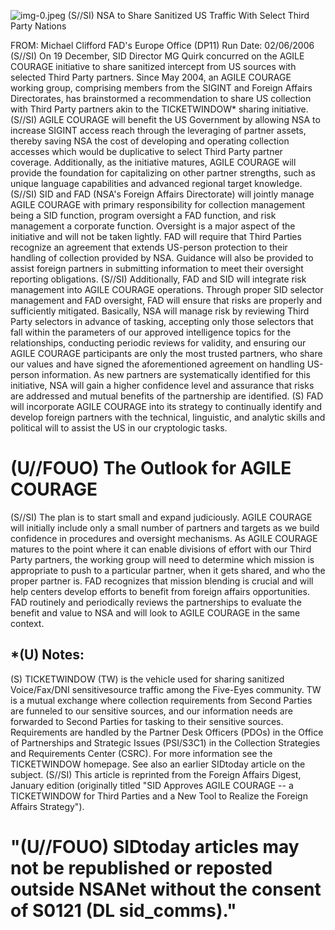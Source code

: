 ![img-0.jpeg](img-0.jpeg)
(S//SI) NSA to Share Sanitized US Traffic With Select Third Party Nations

FROM: Michael Clifford
FAD's Europe Office (DP11)
Run Date: 02/06/2006
(S//SI) On 19 December, SID Director MG Quirk concurred on the AGILE COURAGE initiative to share sanitized intercept from US sources with selected Third Party partners. Since May 2004, an AGILE COURAGE working group, comprising members from the SIGINT and Foreign Affairs Directorates, has brainstormed a recommendation to share US collection with Third Party partners akin to the TICKETWINDOW* sharing initiative.
(S//SI) AGILE COURAGE will benefit the US Government by allowing NSA to increase SIGINT access reach through the leveraging of partner assets, thereby saving NSA the cost of developing and operating collection accesses which would be duplicative to select Third Party partner coverage. Additionally, as the initiative matures, AGILE COURAGE will provide the foundation for capitalizing on other partner strengths, such as unique language capabilities and advanced regional target knowledge.
(S//SI) SID and FAD (NSA's Foreign Affairs Directorate) will jointly manage AGILE COURAGE with primary responsibility for collection management being a SID function, program oversight a FAD function, and risk management a corporate function. Oversight is a major aspect of the initiative and will not be taken lightly. FAD will require that Third Parties recognize an agreement that extends US-person protection to their handling of collection provided by NSA. Guidance will also be provided to assist foreign partners in submitting information to meet their oversight reporting obligations.
(S//SI) Additionally, FAD and SID will integrate risk management into AGILE COURAGE operations. Through proper SID selector management and FAD oversight, FAD will ensure that risks are properly and sufficiently mitigated. Basically, NSA will manage risk by reviewing Third Party selectors in advance of tasking, accepting only those selectors that fall within the parameters of our approved intelligence topics for the relationships, conducting periodic reviews for validity, and ensuring our AGILE COURAGE participants are only the most trusted partners, who share our values and have signed the aforementioned agreement on handling US-person information. As new partners are systematically identified for this initiative, NSA will gain a higher confidence level and assurance that risks are addressed and mutual benefits of the partnership are identified.
(S) FAD will incorporate AGILE COURAGE into its strategy to continually identify and develop foreign partners with the technical, linguistic, and analytic skills and political will to assist the US in our cryptologic tasks.

# (U//FOUO) The Outlook for AGILE COURAGE 

(S//SI) The plan is to start small and expand judiciously. AGILE COURAGE will initially include only a small number of partners and targets as we build confidence in procedures and oversight mechanisms. As AGILE COURAGE matures to the point where it can enable divisions of effort with our Third Party partners, the working group will need to determine which mission is appropriate to push to a particular partner, when it gets shared, and who the proper partner is. FAD recognizes that mission blending is crucial and will help centers develop efforts to benefit from foreign affairs opportunities. FAD routinely and periodically reviews the partnerships to evaluate the benefit and value to NSA and will look to AGILE COURAGE in the same context.

## *(U) Notes:

(S) TICKETWINDOW (TW) is the vehicle used for sharing sanitized Voice/Fax/DNI sensitivesource traffic among the Five-Eyes community. TW is a mutual exchange where collection requirements from Second Parties are funneled to our sensitive sources, and our information
needs are forwarded to Second Parties for tasking to their sensitive sources. Requirements are handled by the Partner Desk Officers (PDOs) in the Office of Partnerships and Strategic Issues (PSI/S3C1) in the Collection Strategies and Requirements Center (CSRC). For more information see the TICKETWINDOW homepage. See also an earlier SIDtoday article on the subject.
(S//SI) This article is reprinted from the Foreign Affairs Digest, January edition (originally titled "SID Approves AGILE COURAGE -- a TICKETWINDOW for Third Parties and a New Tool to Realize the Foreign Affairs Strategy").

# "(U//FOUO) SIDtoday articles may not be republished or reposted outside NSANet without the consent of S0121 (DL sid_comms)."
